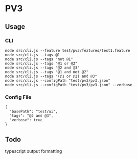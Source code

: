 # PV3

## Usage

### CLI

```
node src/cli.js --feature test/pv3/features/test1.feature
node src/cli.js --tags @1
node src/cli.js --tags "not @1"
node src/cli.js --tags "@1 or @2"
node src/cli.js --tags "@2 and @3"
node src/cli.js --tags "@1 and not @2"
node src/cli.js --tags "(@1 or @2) and @3"
node src/cli.js --configPath "test/pv3/pv3.json"
node src/cli.js --configPath "test/pv3/pv3.json" --verbose
```

### Config File

```
{
  "basePath": "test/ui",
  "tags": "@2 and @3",
  "verbose": true
}
```

## Todo

typescript
output formatting
